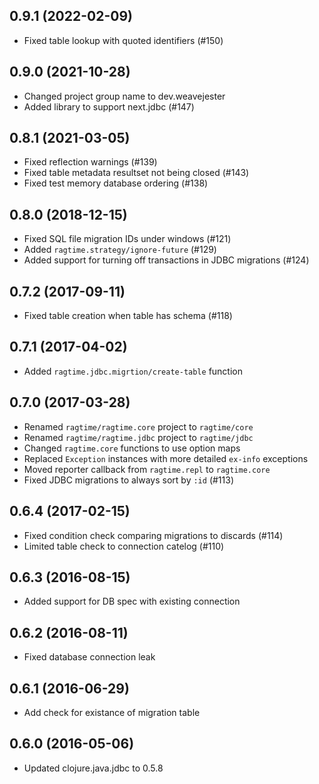 ## 0.9.1 (2022-02-09)

* Fixed table lookup with quoted identifiers (#150)

## 0.9.0 (2021-10-28)

* Changed project group name to dev.weavejester
* Added library to support next.jdbc (#147)

## 0.8.1 (2021-03-05)

* Fixed reflection warnings (#139)
* Fixed table metadata resultset not being closed (#143)
* Fixed test memory database ordering (#138)

## 0.8.0 (2018-12-15)

* Fixed SQL file migration IDs under windows (#121)
* Added `ragtime.strategy/ignore-future` (#129)
* Added support for turning off transactions in JDBC migrations (#124)

## 0.7.2 (2017-09-11)

* Fixed table creation when table has schema (#118)

## 0.7.1 (2017-04-02)

* Added `ragtime.jdbc.migrtion/create-table` function

## 0.7.0 (2017-03-28)

* Renamed `ragtime/ragtime.core` project to `ragtime/core`
* Renamed `ragtime/ragtime.jdbc` project to `ragtime/jdbc`
* Changed `ragtime.core` functions to use option maps
* Replaced `Exception` instances with more detailed `ex-info` exceptions
* Moved reporter callback from `ragtime.repl` to `ragtime.core`
* Fixed JDBC migrations to always sort by `:id` (#113)

## 0.6.4 (2017-02-15)

* Fixed condition check comparing migrations to discards (#114)
* Limited table check to connection catelog (#110)

## 0.6.3 (2016-08-15)

* Added support for DB spec with existing connection

## 0.6.2 (2016-08-11)

* Fixed database connection leak

## 0.6.1 (2016-06-29)

* Add check for existance of migration table

## 0.6.0 (2016-05-06)

* Updated clojure.java.jdbc to 0.5.8
